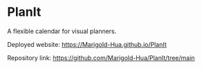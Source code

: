 # PlanIt
A flexible calendar for visual planners. 

Deployed website: https://Marigold-Hua.github.io/PlanIt

Repository link: https://github.com/Marigold-Hua/PlanIt/tree/main
